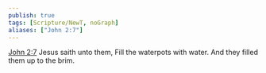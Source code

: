 ```yaml
---
publish: true
tags: [Scripture/NewT, noGraph]
aliases: ["John 2:7"]
---
```

[John 2:7](https://churchofjesuschrist.org/study/scriptures/nt/john/2?lang=eng&id=p7#p7) Jesus saith unto them, Fill the waterpots with water. And they filled them up to the brim.

